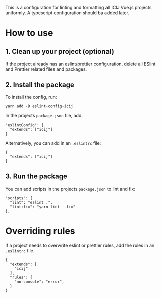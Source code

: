 This is a configuration for linting and formatting all ICIJ Vue.js projects uniformly. A typescript configuration should ba added later. 

# How to use

## 1. Clean up your project (optional)

If the project already has an eslint/prettier configuration, delete all ESlint and Prettier related files and packages. 

## 2. Install the package

To install the config, run:
```
yarn add -D eslint-config-icij
```

In the projects `package.json` file, add: 
```
"eslintConfig": {
  "extends": ["icij"]
}
```

Alternatively, you can add in an `.eslintrc` file:
```
{
  "extends": ["icij"]
}
```

## 3. Run the package
You can add scripts in the projects `package.json` to lint and fix:
```
"scripts": {
  "lint": "eslint .",
  "lint:fix": "yarn lint --fix"
},
```

# Overriding rules
If a project needs to overwrite eslint or prettier rules, add the rules in an `.eslintrc` file. 

```
{
  "extends": [
    "icij"
  ],
  "rules": {
    "no-console": "error",
  }
}
```